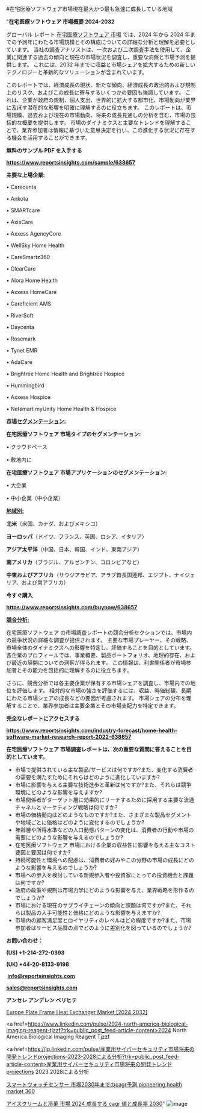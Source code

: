 #在宅医療ソフトウェア市場現在最大かつ最も急速に成長している地域

"<strong>在宅医療ソフトウェア 市場概要 2024-2032</strong>

グローバル レポート <a href=https://www.reportsinsights.com/sample/638657>在宅医療ソフトウェア 市場</a> では、2024 年から 2024 年までの予測年にわたる市場規模とその構成についての詳細な分析と理解を必要としています。 当社の調査アナリストは、一次および二次調査手法を使用して、企業に関連する過去の傾向と現在の市場状況を調査し、重要な洞察と市場予測を提供します。 これには、2032 年までに収益と市場シェアを拡大​​するための新しいテクノロジーと革新的なソリューションが含まれています。

このレポートでは、経済成長の現状、新たな傾向、経済成長の政治的および規制上のリスク、およびこの成長に寄与するいくつかの要因も強調しています。 これは、企業が政府の規制、個人支出、世界的に拡大する都市化、市場動向が業界に及ぼす潜在的な影響を明確に理解するのに役立ちます。 このレポートは、市場規模、過去および現在の市場動向、将来の成長見通しの分析を含む、市場の包括的な概要を提供します。 市場のダイナミクスと主要なトレンドを理解することで、業界参加者は情報に基づいた意思決定を行い、この進化する状況に存在する機会を活用することができます。

<strong><b>無料のサンプル PDF を入手する</b></strong>

<a href=https://www.reportsinsights.com/sample/638657><strong><u>https://www.reportsinsights.com/sample/638657</u></strong></a>

<strong>主要な上場企業:</strong>

• Carecenta

• Ankota

• SMARTcare

• AxisCare

• Axxess AgencyCore

• WellSky Home Health

• CareSmartz360

• ClearCare

• Alora Home Health

• Axxess HomeCare

• Careficient AMS

• RiverSoft

• Daycenta

• Rosemark

• Tynet EMR

• AdaCare

• Brightree Home Health and Brightree Hospice

• Hummingbird

• Axxess Hospice

• Netsmart myUnity Home Health & Hospice

<strong><u>市場セグメンテーション</u></strong><strong><u>:</u></strong>

<strong>在宅医療ソフトウェア 市場タイプのセグメンテーション:</strong>

• クラウドベース

• 敷地内に

<strong>在宅医療ソフトウェア 市場アプリケーションのセグメンテーション:</strong>

• 大企業

• 中小企業（中小企業）

<strong><u>地域別</u></strong><strong><u>:</u></strong>

<strong>北米</strong>（米国、カナダ、およびメキシコ）

<strong>ヨーロッパ</strong>（ドイツ、フランス、英国、ロシア、イタリア）

<strong>アジア太平洋</strong>（中国、日本、韓国、インド、東南アジア）

<strong>南アメリカ</strong>（ブラジル、アルゼンチン、コロンビアなど）

<strong>中東およびアフリカ</strong>（サウジアラビア、アラブ首長国連邦、エジプト、ナイジェリア、および南アフリカ）

<strong>今すぐ購入</strong>

<a href=https://www.reportsinsights.com/buynow/638657><strong><u>https://www.reportsinsights.com/buynow/638657</u></strong></a>

<strong><u>競合分析:</u></strong>

在宅医療ソフトウェア の市場調査レポートの競合分析セクションでは、市場内の競争状況の詳細な調査が提供されます。 主要な市場プレーヤー、その戦略、市場全体のダイナミクスへの影響を特定し、評価することを目的としています。 各企業のプロフィールでは、事業概要、製品ポートフォリオ、地理的存在、および最近の展開についての洞察が得られます。 この情報は、利害関係者が市場参加者とその能力を包括的に理解するのに役立ちます。

さらに、競合分析では各主要企業が保有する市場シェアを調査し、市場内での地位を評価します。 相対的な市場の強さを評価するには、収益、時価総額、長期にわたる市場シェアの成長などの要因が考慮されます。 市場シェアの分布を理解することで、業界参加者は主要企業とその市場支配力を特定できます。

<strong>完全なレポートにアクセスする</strong>

<a href=https://www.reportsinsights.com/industry-forecast/home-health-software-market-research-report-2022-638657><strong><u><b>https://www.reportsinsights.com/industry-forecast/home-health-software-market-research-report-2022-638657</b></u></strong></a>

<strong><b>在宅医療ソフトウェア 市場調査レポートは、次の重要な質問に答えることを目的としています。</b></strong>
<ul>
  <li>市場で提供されている主な製品/サービスは何ですか?また、変化する消費者の需要を満たすためにそれらはどのように進化していますか?</li>
  <li>市場に影響を与える主要な技術進歩と革新は何ですか?また、それらは競争環境にどのような影響を与えますか?</li>
  <li>市場関係者がターゲット層に効果的にリーチするために採用する主要な流通チャネルとマーケティング戦略は何ですか?</li>
  <li>市場の価格動向はどのようなものですか?また、さまざまな製品セグメントや地域ごとに価格はどのように変化するのでしょうか?</li>
  <li>年齢層や所得水準などの人口動態パターンの変化は、消費者の行動や市場の需要にどのような影響を与えるのでしょうか?</li>
  <li>在宅医療ソフトウェア 市場における企業の収益性に影響を与える主なコスト要因と要因は何ですか?</li>
  <li>持続可能性と環境への配慮は、消費者の好みやこの分野の市場の成長にどのような影響を与えるのでしょうか?</li>
  <li>市場への参入を検討している新規参入者や投資家にとっての投資機会と課題は何ですか?</li>
  <li>政府の政策や規制は市場力学にどのような影響を与え、業界戦略を形作るのでしょうか?</li>
  <li>市場における現在のサプライチェーンの傾向と課題は何ですか?また、それらは製品の入手可能性と価格にどのような影響を与えますか?</li>
  <li>市場内の顧客満足度とロイヤリティのレベルはどの程度ですか?また、市場参加者はサービス品質の点でどのように差別化を図っているのでしょうか?</li>
</ul>
<strong>お問い合わせ：</strong>

<strong>(US) +1-214-272-0393</strong>

<strong>(UK) +44-20-8133-9198</strong>

<strong> </strong><a href=info@reportsinsights.com><strong><u>info@reportsinsights.com</u></strong></a>

<a href=sales@reportsinsights.com><strong><u>sales@reportsinsights.com</u></strong></a>

<strong>アンセレ アンデレン ベリヒテ</strong>

<a href=https://www.linkedin.com/pulse/europe-plate-frame-heat-exchanger-market-latest-trends-crzuf/>Europe Plate Frame Heat Exchanger Market [2024 2032]</a>

<a href=https://www.linkedin.com/pulse/2024-north-america-biological-imaging-reagent-tjzzf?trk=public_post_feed-article-content>2024 North America Biological Imaging Reagent Tjzzf</a>

<a href=https://jp.linkedin.com/pulse/産業用サイバーセキュリティ市場将来の開発トレンドprojections-2023-2028による分析?trk=public_post_feed-article-content>産業用サイバーセキュリティ市場将来の開発トレンドprojections 2023 2028による分析</a>

<a href=https://www.linkedin.com/pulse/スマートウォッチセンサー-市場2030年までのcagr予測-pioneering-health-market-360/>スマートウォッチセンサー 市場2030年までのcagr予測 pioneering health market 360</a>

<a href=https://www.linkedin.com/pulse/アイスクリームと冷菓-市場-2024-成長する-cagr-値と成長率-2030-infopulse-daily-360-4epdf/>アイスクリームと冷菓 市場 2024 成長する cagr 値と成長率 2030</a>"
![image](https://github.com/aakesh123242/RIMarket/assets/158431203/a32a5e55-8791-4775-9f85-4aec63a8f618)
